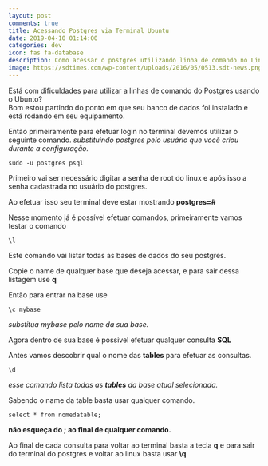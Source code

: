 ```yaml
---
layout: post
comments: true
title: Acessando Postgres via Terminal Ubuntu
date: 2019-04-10 01:14:00
categories: dev
icon: fas fa-database
description: Como acessar o postgres utilizando linha de comando no Linux Ubuntu, e executando alguns comandos básicos de listagem e pesquisa  ...
image: https://sdtimes.com/wp-content/uploads/2016/05/0513.sdt-news.png
---
```



Está com dificuldades para utilizar a linhas de comando do Postgres usando o Ubunto?  
Bom estou partindo do ponto em que seu banco de dados foi instalado e está rodando em seu equipamento.  

Então primeiramente para efetuar login no terminal devemos utilizar o seguinte comando.
*substituindo postgres pelo usuário que você criou durante a configuração.*

    sudo -u postgres psql  

Primeiro vai ser necessário digitar a senha de root do linux e após isso a senha cadastrada no usuário do postgres.  

Ao efetuar isso seu terminal deve estar mostrando **postgres=#**

Nesse momento já é possível efetuar comandos, primeiramente vamos testar o comando

    \l  

Este comando vai listar todas as bases de dados do seu postgres.

Copie o name de qualquer base que deseja acessar, e para sair dessa listagem use **q**  

Então para entrar na base use

    \c mybase  

*substitua mybase pelo name da sua base.*

Agora dentro de sua base é possivel efetuar qualquer consulta **SQL**

Antes vamos descobrir qual o nome das **tables** para efetuar as consultas.

    \d  

*esse comando lista todas as **tables** da base atual selecionada.*

Sabendo o name da table basta usar qualquer comando.

    select * from nomedatable;  
**não esqueça do **;** ao final de qualquer comando.**

Ao final de cada consulta para voltar ao terminal basta a tecla **q** e para sair do terminal do postgres e voltar ao linux basta usar **\q**  
